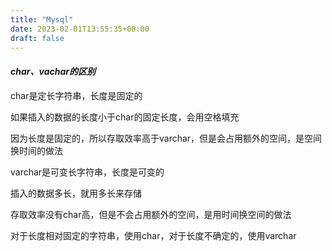 ```yaml
---
title: "Mysql"
date: 2023-02-01T13:55:35+08:00
draft: false
---
```

#### ***char、vachar的区别***

char是定长字符串，长度是固定的

如果插入的数据的长度小于char的固定长度，会用空格填充

因为长度是固定的，所以存取效率高于varchar，但是会占用额外的空间，是空间换时间的做法

varchar是可变长字符串，长度是可变的

插入的数据多长，就用多长来存储

存取效率没有char高，但是不会占用额外的空间，是用时间换空间的做法

对于长度相对固定的字符串，使用char，对于长度不确定的，使用varchar



